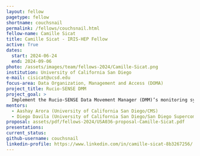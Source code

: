 ```yaml
---
layout: fellow
pagetype: fellow
shortname: couchsnail
permalink: /fellows/couchsnail.html
fellow-name: Camille Sicat
title: Camille Sicat - IRIS-HEP Fellow
active: True
dates:
  start: 2024-06-24
  end: 2024-09-06
photo: /assets/images/team/fellows-2024/Camille-Sicat.png
institution: University of California San Diego
e-mail: cisicat@ucsd.edu
focus-area: Data Organization, Management and Access (DOMA)
project_title: Rucio-SENSE DMM
project_goal: >
  Implement the Rucio-SENSE Data Movement Manager (DMM)’s monitoring system to correlate FTS monit data with host level information to better optimize data flows for exa-scale computing level experiments.
mentors:
  - Aashay Arora (University of California San Diego/CMS)
  - Diego Davila (University of California San Diego/San Diego Supercomputer Center)
proposal: assets/pdf/fellows-2024/USA036-proposal-Camille-Sicat.pdf
presentations:
current_status:
github-username: couchsnail
linkedin-profile: https://www.linkedin.com/in/camille-sicat-8b3267256/
---
```


